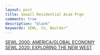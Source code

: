 ```yaml
---
layout: post
title: Sewall Residential Acad Prgm
comments: true
description: "blank"
keywords: SEWL, CU, Boulder"
---
```

<body>
	<div><a href="../pages/SEWL-2000">SEWL 2000: AMERICA/GLOBAL ECONOMY</a></div>
	<div><a href="../pages/SEWL-2020">SEWL 2020: EXPLORING THE NEW WEST</a></div>
</body>